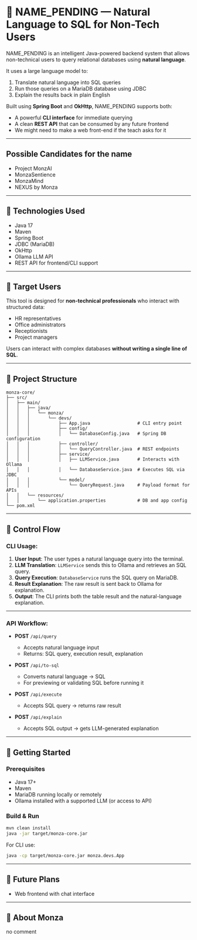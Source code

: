 # 🧠 NAME_PENDING — Natural Language to SQL for Non-Tech Users

NAME_PENDING is an intelligent Java-powered backend system that allows non-technical users to query relational databases using **natural language**.

It uses a large language model to:
1. Translate natural language into SQL queries
2. Run those queries on a MariaDB database using JDBC
3. Explain the results back in plain English

Built using **Spring Boot** and **OkHttp**, NAME_PENDING supports both:
- A powerful **CLI interface** for immediate querying
- A clean **REST API** that can be consumed by any future frontend
- We might need to make a web front-end if the teach asks for it

---

## Possible Candidates for the name

- Project MonzAI 
- MonzaSentience
- MonzaMind
- NEXUS by Monza

---

## 🔧 Technologies Used

- Java 17
- Maven
- Spring Boot
- JDBC (MariaDB)
- OkHttp
- Ollama LLM API
- REST API for frontend/CLI support

---

## 🎯 Target Users

This tool is designed for **non-technical professionals** who interact with structured data:
- HR representatives
- Office administrators
- Receptionists
- Project managers

Users can interact with complex databases **without writing a single line of SQL**.

---

## 🧭 Project Structure

```
monza-core/
├── src/
│   ├── main/
│   │   ├── java/
│   │   │   └── monza/
│   │   │       └── devs/
│   │   │           ├── App.java                  # CLI entry point
│   │   │           ├── config/
│   │   │           │   └── DatabaseConfig.java   # Spring DB configuration
│   │   │           ├── controller/
│   │   │           │   └── QueryController.java  # REST endpoints
│   │   │           ├── service/
│   │   │           │   ├── LLMService.java       # Interacts with Ollama
│   │   │           │   └── DatabaseService.java  # Executes SQL via JDBC
│   │   │           └── model/
│   │   │               └── QueryRequest.java     # Payload format for APIs
│   │   └── resources/
│   │       └── application.properties            # DB and app config
└── pom.xml
```

---

## 🔄 Control Flow

### CLI Usage:

1. **User Input**: The user types a natural language query into the terminal.
2. **LLM Translation**: `LLMService` sends this to Ollama and retrieves an SQL query.
3. **Query Execution**: `DatabaseService` runs the SQL query on MariaDB.
4. **Result Explanation**: The raw result is sent back to Ollama for explanation.
5. **Output**: The CLI prints both the table result and the natural-language explanation.

---

### API Workflow:

- **POST** `/api/query`  
  - Accepts natural language input
  - Returns: SQL query, execution result, explanation

- **POST** `/api/to-sql`  
  - Converts natural language → SQL  
  - For previewing or validating SQL before running it

- **POST** `/api/execute`  
  - Accepts SQL query → returns raw result

- **POST** `/api/explain`  
  - Accepts SQL output → gets LLM-generated explanation

---

## 🚀 Getting Started

### Prerequisites
- Java 17+
- Maven
- MariaDB running locally or remotely
- Ollama installed with a supported LLM (or access to API)

### Build & Run
```bash
mvn clean install
java -jar target/monza-core.jar
```

For CLI use:
```bash
java -cp target/monza-core.jar monza.devs.App
```

---

## 🧠 Future Plans

- Web frontend with chat interface

---

## 🧙 About Monza

no comment